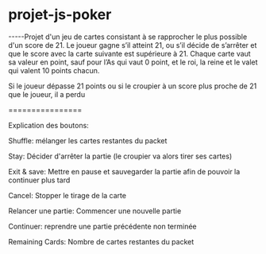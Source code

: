 # projet-js-poker
-----Projet d'un jeu de cartes consistant à se rapprocher le plus possible d'un score de 21.
Le joueur gagne s’il atteint 21, ou s’il décide de s’arrêter et que le score avec la carte suivante est supérieure à 21. Chaque carte vaut sa valeur en point, sauf pour l’As qui vaut 0 point, et le roi, la reine et le valet qui valent 10 points chacun.

Si le joueur dépasse 21 points ou si le croupier à un score plus proche de 21 que le joueur, il a perdu


================

Explication des boutons:

Shuffle: mélanger les cartes restantes du packet

Stay: Décider d'arrêter la partie (le croupier va alors tirer ses cartes)

Exit & save: Mettre en pause et sauvegarder la partie afin de pouvoir la continuer plus tard

Cancel: Stopper le tirage de la carte

Relancer une partie: Commencer une nouvelle partie

Continuer: reprendre une partie précédente non terminée

Remaining Cards: Nombre de cartes restantes du packet
